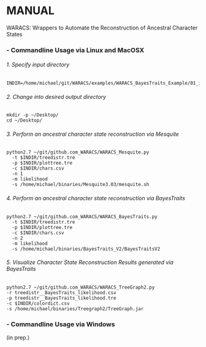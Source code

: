 # MANUAL
WARACS: Wrappers to Automate the Reconstruction of Ancestral Character States

### - Commandline Usage via Linux and MacOSX
###### 1. Specify input directory
```
INDIR=/home/michael/git/WARACS/examples/WARACS_BayesTraits_Example/01_input/
```
###### 2. Change into desired output directory
```
mkdir -p ~/Desktop/
cd ~/Desktop/
```
###### 3. Perform an ancestral character state reconstruction via Mesquite
```
python2.7 ~/git/github.com_WARACS/WARACS_Mesquite.py
  -t $INDIR/treedistr.tre
  -p $INDIR/plottree.tre
  -c $INDIR/chars.csv
  -n 1
  -m likelihood
  -s /home/michael/binaries/Mesquite3.03/mesquite.sh
```
###### 4. Perform an ancestral character state reconstruction via BayesTraits
```
python2.7 ~/git/github.com_WARACS/WARACS_BayesTraits.py
  -t $INDIR/treedistr.tre
  -p $INDIR/plottree.tre
  -c $INDIR/chars.csv
  -n 2
  -m likelihood
  -s /home/michael/binaries/BayesTraits_V2/BayesTraitsV2
```
###### 5. Visualize Character State Reconstruction Results generated via BayesTraits
```
python2.7 ~/git/github.com_WARACS/WARACS_TreeGraph2.py
-r treedistr__BayesTraits_likelihood.csv
-p treedistr__BayesTraits_likelihood.tre
-c $INDIR/colordict.csv
-s /home/michael/binaries/Treegraph2/TreeGraph.jar
```
### - Commandline Usage via Windows
(in prep.)

